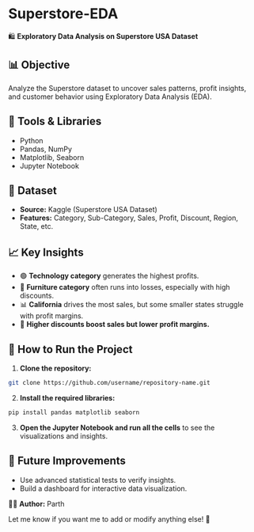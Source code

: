 # Superstore-EDA

🛍️ **Exploratory Data Analysis on Superstore USA Dataset**

## 📊 Objective

Analyze the Superstore dataset to uncover sales patterns, profit insights, and customer behavior using Exploratory Data Analysis (EDA).

## 🔧 Tools & Libraries

- Python
- Pandas, NumPy
- Matplotlib, Seaborn
- Jupyter Notebook

## 📂 Dataset

- **Source:** Kaggle (Superstore USA Dataset)
- **Features:** Category, Sub-Category, Sales, Profit, Discount, Region, State, etc.

## 📈 Key Insights

- 🟢 **Technology category** generates the highest profits.
- 🔴 **Furniture category** often runs into losses, especially with high discounts.
- 📊 **California** drives the most sales, but some smaller states struggle with profit margins.
- 💸 **Higher discounts boost sales but lower profit margins.**

## 🚀 How to Run the Project

1. **Clone the repository:**

```bash
git clone https://github.com/username/repository-name.git
```

2. **Install the required libraries:**

```bash
pip install pandas matplotlib seaborn
```

3. **Open the Jupyter Notebook and run all the cells** to see the visualizations and insights.

## 🔮 Future Improvements

- Use advanced statistical tests to verify insights.
- Build a dashboard for interactive data visualization.

🧑‍💻 **Author:** Parth

Let me know if you want me to add or modify anything else! 🚀

